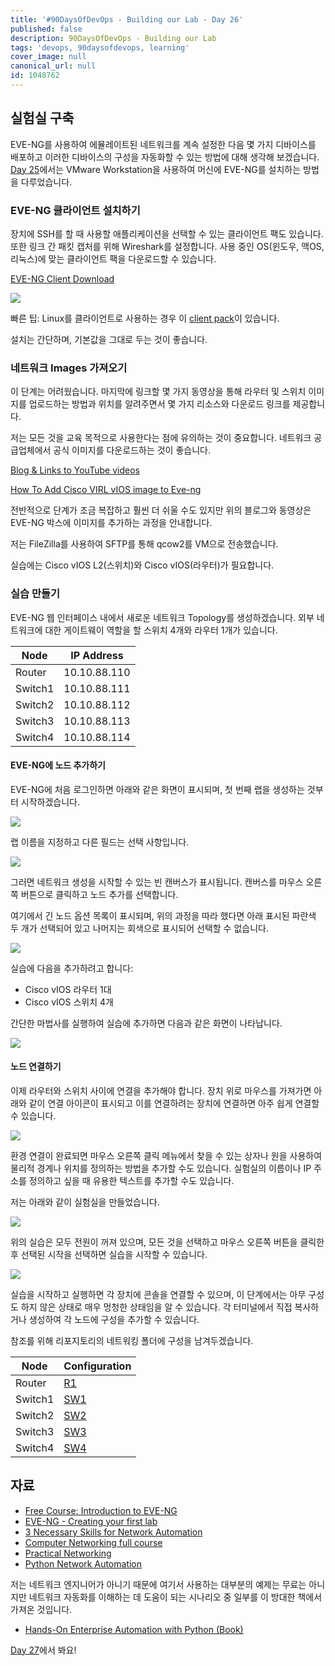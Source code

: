 ```yaml
---
title: '#90DaysOfDevOps - Building our Lab - Day 26'
published: false
description: 90DaysOfDevOps - Building our Lab
tags: 'devops, 90daysofdevops, learning'
cover_image: null
canonical_url: null
id: 1048762
---
```


## 실험실 구축

EVE-NG를 사용하여 에뮬레이트된 네트워크를 계속 설정한 다음 몇 가지 디바이스를 배포하고 이러한 디바이스의 구성을 자동화할 수 있는 방법에 대해 생각해 보겠습니다. [Day 25](day25.md)에서는 VMware Workstation을 사용하여 머신에 EVE-NG를 설치하는 방법을 다루었습니다.

### EVE-NG 클라이언트 설치하기

장치에 SSH를 할 때 사용할 애플리케이션을 선택할 수 있는 클라이언트 팩도 있습니다. 또한 링크 간 패킷 캡처를 위해 Wireshark를 설정합니다. 사용 중인 OS(윈도우, 맥OS, 리눅스)에 맞는 클라이언트 팩을 다운로드할 수 있습니다.

[EVE-NG Client Download](https://www.eve-ng.net/index.php/download/)

![](/2022/Days/Images/Day26_Networking1.png)

빠른 팁: Linux를 클라이언트로 사용하는 경우 이 [client pack](https://github.com/SmartFinn/eve-ng-integration)이 있습니다.

설치는 간단하며, 기본값을 그대로 두는 것이 좋습니다.

### 네트워크 Images 가져오기

이 단계는 어려웠습니다. 마지막에 링크할 몇 가지 동영상을 통해 라우터 및 스위치 이미지를 업로드하는 방법과 위치를 알려주면서 몇 가지 리소스와 다운로드 링크를 제공합니다.

저는 모든 것을 교육 목적으로 사용한다는 점에 유의하는 것이 중요합니다. 네트워크 공급업체에서 공식 이미지를 다운로드하는 것이 좋습니다.

[Blog & Links to YouTube videos](https://loopedback.com/2019/11/15/setting-up-eve-ng-for-ccna-ccnp-ccie-level-studies-includes-multiple-vendor-node-support-an-absolutely-amazing-study-tool-to-check-out-asap/)

[How To Add Cisco VIRL vIOS image to Eve-ng](https://networkhunt.com/how-to-add-cisco-virl-vios-image-to-eve-ng/)

전반적으로 단계가 조금 복잡하고 훨씬 더 쉬울 수도 있지만 위의 블로그와 동영상은 EVE-NG 박스에 이미지를 추가하는 과정을 안내합니다.

저는 FileZilla를 사용하여 SFTP를 통해 qcow2를 VM으로 전송했습니다.

실습에는 Cisco vIOS L2(스위치)와 Cisco vIOS(라우터)가 필요합니다.

### 실습 만들기

EVE-NG 웹 인터페이스 내에서 새로운 네트워크 Topology를 생성하겠습니다. 외부 네트워크에 대한 게이트웨이 역할을 할 스위치 4개와 라우터 1개가 있습니다.

| Node    | IP Address   |
| ------- | ------------ |
| Router  | 10.10.88.110 |
| Switch1 | 10.10.88.111 |
| Switch2 | 10.10.88.112 |
| Switch3 | 10.10.88.113 |
| Switch4 | 10.10.88.114 |

#### EVE-NG에 노드 추가하기

EVE-NG에 처음 로그인하면 아래와 같은 화면이 표시되며, 첫 번째 랩을 생성하는 것부터 시작하겠습니다.

![](/2022/Days/Images/Day26_Networking2.png)

랩 이름을 지정하고 다른 필드는 선택 사항입니다.

![](/2022/Days/Images/Day26_Networking3.png)

그러면 네트워크 생성을 시작할 수 있는 빈 캔버스가 표시됩니다. 캔버스를 마우스 오른쪽 버튼으로 클릭하고 노드 추가를 선택합니다.

여기에서 긴 노드 옵션 목록이 표시되며, 위의 과정을 따라 했다면 아래 표시된 파란색 두 개가 선택되어 있고 나머지는 회색으로 표시되어 선택할 수 없습니다.

![](/2022/Days/Images/Day26_Networking4.png)

실습에 다음을 추가하려고 합니다:

- Cisco vIOS 라우터 1대
- Cisco vIOS 스위치 4개

간단한 마법사를 실행하여 실습에 추가하면 다음과 같은 화면이 나타납니다.

![](/2022/Days/Images/Day26_Networking5.png)

#### 노드 연결하기

이제 라우터와 스위치 사이에 연결을 추가해야 합니다. 장치 위로 마우스를 가져가면 아래와 같이 연결 아이콘이 표시되고 이를 연결하려는 장치에 연결하면 아주 쉽게 연결할 수 있습니다.

![](/2022/Days/Images/Day26_Networking6.png)

환경 연결이 완료되면 마우스 오른쪽 클릭 메뉴에서 찾을 수 있는 상자나 원을 사용하여 물리적 경계나 위치를 정의하는 방법을 추가할 수도 있습니다. 실험실의 이름이나 IP 주소를 정의하고 싶을 때 유용한 텍스트를 추가할 수도 있습니다.

저는 아래와 같이 실험실을 만들었습니다.

![](/2022/Days/Images/Day26_Networking7.png)

위의 실습은 모두 전원이 꺼져 있으며, 모든 것을 선택하고 마우스 오른쪽 버튼을 클릭한 후 선택된 시작을 선택하면 실습을 시작할 수 있습니다.

![](/2022/Days/Images/Day26_Networking8.png)

실습을 시작하고 실행하면 각 장치에 콘솔을 연결할 수 있으며, 이 단계에서는 아무 구성도 하지 않은 상태로 매우 멍청한 상태임을 알 수 있습니다. 각 터미널에서 직접 복사하거나 생성하여 각 노드에 구성을 추가할 수 있습니다.

참조를 위해 리포지토리의 네트워킹 폴더에 구성을 남겨두겠습니다.

| Node    | Configuration                    |
| ------- | -------------------------------- |
| Router  | [R1](/2022/Days/Networking/R1)   |
| Switch1 | [SW1](/2022/Days/Networking/SW1) |
| Switch2 | [SW2](/2022/Days/Networking/SW2) |
| Switch3 | [SW3](/2022/Days/Networking/SW3) |
| Switch4 | [SW4](/2022/Days/Networking/SW4) |

## 자료

- [Free Course: Introduction to EVE-NG](https://www.youtube.com/watch?v=g6B0f_E0NMg)
- [EVE-NG - Creating your first lab](https://www.youtube.com/watch?v=9dPWARirtK8)
- [3 Necessary Skills for Network Automation](https://www.youtube.com/watch?v=KhiJ7Fu9kKA&list=WL&index=122&t=89s)
- [Computer Networking full course](https://www.youtube.com/watch?v=IPvYjXCsTg8)
- [Practical Networking](http://www.practicalnetworking.net/)
- [Python Network Automation](https://www.youtube.com/watch?v=xKPzLplPECU&list=WL&index=126)

저는 네트워크 엔지니어가 아니기 때문에 여기서 사용하는 대부분의 예제는 무료는 아니지만 네트워크 자동화를 이해하는 데 도움이 되는 시나리오 중 일부를 이 방대한 책에서 가져온 것입니다.

- [Hands-On Enterprise Automation with Python (Book)](https://www.packtpub.com/product/hands-on-enterprise-automation-with-python/9781788998512)

[Day 27](day27.md)에서 봐요!
